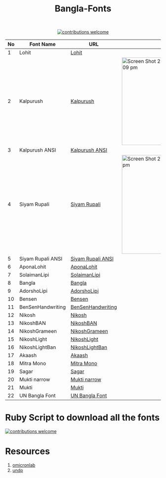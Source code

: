 <h1 align="center">Bangla-Fonts</h1></br>

<p align="center">
<a href="https://github.com/lifeparticle/Bangla-Fonts/issues"><img alt="contributions welcome" src="https://img.shields.io/badge/contributions-welcome-brightgreen.svg?style=flat"/></a>
</p>


| No | Font Name     | URL                                                                                                | Sample                                                                                                                                                                 |
|----|-------------------|----------------------------------------------------------------------------------------------------|------------------------------------------------------------------------------------------------------------------------------------------------------------------------|
| 1  | Lohit             | [Lohit](https://www.omicronlab.com/download/fonts/Lohit_14-04-2007.ttf)                            |                                                                                                                                                                        |
| 2  | Kalpurush         | [Kalpurush](https://www.omicronlab.com/download/fonts/kalpurush.ttf)                               | <img width="283" alt="Screen Shot 2020-04-22 at 8 09 09 pm" src="https://user-images.githubusercontent.com/1612112/79969810-58be7a00-84d5-11ea-9e81-a5a6a32ebaf7.png"> |
| 3  | Kalpurush ANSI    | [Kalpurush ANSI](https://www.omicronlab.com/download/fonts/kalpurush%20ANSI.ttf)                   |                                                                                                                                                                        |
| 4  | Siyam Rupali      | [Siyam Rupali](https://www.omicronlab.com/download/fonts/Siyamrupali.ttf)                          | <img width="319" alt="Screen Shot 2020-04-22 at 8 09 21 pm" src="https://user-images.githubusercontent.com/1612112/79969842-6247e200-84d5-11ea-9dd0-4432da7f6052.png"> |
| 5  | Siyam Rupali ANSI | [Siyam Rupali ANSI](https://www.omicronlab.com/download/fonts/Siyam%20Rupali%20ANSI.ttf)           |                                                                                                                                                                        |
| 6  | AponaLohit        | [AponaLohit](https://www.omicronlab.com/download/fonts/AponaLohit.ttf)                             |                                                                                                                                                                        |
| 7  | SolaimanLipi      | [SolaimanLipi](https://www.omicronlab.com/download/fonts/SolaimanLipi_20-04-07.ttf)                |                                                                                                                                                                        |
| 8  | Bangla            | [Bangla](https://www.omicronlab.com/download/fonts/Bangla.ttf)                                     |                                                                                                                                                                        |
| 9  | AdorshoLipi       | [AdorshoLipi](https://www.omicronlab.com/download/fonts/AdorshoLipi_20-07-2007.ttf)                |                                                                                                                                                                        |
| 10 | Bensen            | [Bensen](https://www.omicronlab.com/download/fonts/BenSen.ttf)                                     |                                                                                                                                                                        |
| 11 | BenSenHandwriting | [BenSenHandwriting](https://www.omicronlab.com/download/fonts/BenSenHandwriting.ttf)               |                                                                                                                                                                        |
| 12 | Nikosh            | [Nikosh](https://www.omicronlab.com/download/fonts/Nikosh.ttf)                                     |                                                                                                                                                                        |
| 13 | NikoshBAN         | [NikoshBAN](https://www.omicronlab.com/download/fonts/NikoshBAN.ttf)                               |                                                                                                                                                                        |
| 14 | NikoshGrameen     | [NikoshGrameen](https://www.omicronlab.com/download/fonts/NikoshGrameen.ttf)                       |                                                                                                                                                                        |
| 15 | NikoshLight       | [NikoshLight](https://www.omicronlab.com/download/fonts/NikoshLight.ttf)                           |                                                                                                                                                                        |
| 16 | NikoshLightBan    | [NikoshLightBan](https://www.omicronlab.com/download/fonts/NikoshLightBan.ttf)                     |                                                                                                                                                                        |
| 17 | Akaash            | [Akaash](https://www.omicronlab.com/download/fonts/akaashnormal.ttf)                               |                                                                                                                                                                        |
| 18 | Mitra Mono        | [Mitra Mono](https://www.omicronlab.com/download/fonts/mitra.ttf)                                  |                                                                                                                                                                        |
| 19 | Sagar             | [Sagar](https://www.omicronlab.com/download/fonts/sagarnormal.ttf)                                 |                                                                                                                                                                        |
| 20 | Mukti narrow      | [Mukti narrow](https://www.omicronlab.com/download/fonts/muktinarrow.ttf)                          |                                                                                                                                                                        |
| 21 | Mukti             | [Mukti](https://www.omicronlab.com/download/fonts/Mukti_1.99_PR.ttf)                               |                                                                                                                                                                        |
| 22 | UN Bangla Font    | [UN Bangla Font](https://www.bd.undp.org/content/dam/bangladesh/img/News/news2018/UN%20bangla.ttf) |                                                                                                                                                                        |


Ruby Script to download all the fonts
============
<a href="https://github.com/lifeparticle/Ruby-Cheatsheet/blob/master/scripts/download_files.rb"><img alt="contributions welcome" src="https://img.shields.io/badge/ruby-script-lightgrey"/></a>

Resources
============
1. [omicronlab](https://www.omicronlab.com/bangla-fonts.html)
2. [undp](https://www.bd.undp.org/content/bangladesh/en/home/library/Sustainable_Development_Goals/download-un-bangla-font.html)
